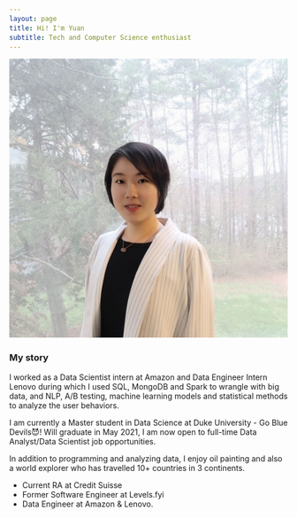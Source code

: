 ```yaml
---
layout: page
title: Hi! I'm Yuan 
subtitle: Tech and Computer Science enthusiast
---
```


![Yuan](https://raw.githubusercontent.com/yuanfeng2/yuanfeng2.github.io/master/assets/img/600.jpg?style=centerme)

### My story

I worked as a Data Scientist intern at Amazon and Data Engineer Intern Lenovo during which I used SQL, MongoDB and Spark to wrangle with big data, and NLP, A/B testing, machine learning models and statistical methods to analyze the user behaviors.

I am currently a Master student in Data Science at Duke University - Go Blue Devils😈! Will graduate in May 2021, I am now open to full-time Data Analyst/Data Scientist job opportunities.

In addition to programming and analyzing data, I enjoy oil painting and also a world explorer who has travelled 10+ countries in 3 continents.


- Current RA at Credit Suisse
- Former Software Engineer at Levels.fyi 
- Data Engineer at Amazon & Lenovo.
